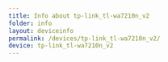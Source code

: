 ```yaml
---
title: Info about tp-link_tl-wa7210n_v2
folder: info
layout: deviceinfo
permalink: /devices/tp-link_tl-wa7210n_v2/
device: tp-link_tl-wa7210n_v2
---
```

